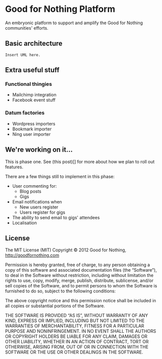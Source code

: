 Good for Nothing Platform
================

An embryonic platform to support and amplify the Good for Nothing communities' efforts.

## Basic architecture

	Insert UML here.

## Extra useful stuff

### Functional thingies

 - Mailchimp integration
 - Facebook event stuff

### Datum factories

 - Wordpress importers
 - Bookmark importer
 - Ning user importer

## We're working on it...

This is phase one. See (this post)[] for more about how we plan to roll out features.

There are a few things still to implement in this phase:

 - User commenting for:
   - Blog posts
   - Gigs
 - Email notifications when
   - New users register
   - Users register for gigs
 - The ability to send email to gigs' attendees
 - Localisation

## License

The MIT License (MIT)
Copyright © 2012 Good for Nothing, http://goodfornothing.com

Permission is hereby granted, free of charge, to any person obtaining a copy of this software and associated documentation files (the “Software”), to deal in the Software without restriction, including without limitation the rights to use, copy, modify, merge, publish, distribute, sublicense, and/or sell copies of the Software, and to permit persons to whom the Software is furnished to do so, subject to the following conditions:

The above copyright notice and this permission notice shall be included in all copies or substantial portions of the Software.

THE SOFTWARE IS PROVIDED “AS IS”, WITHOUT WARRANTY OF ANY KIND, EXPRESS OR IMPLIED, INCLUDING BUT NOT LIMITED TO THE WARRANTIES OF MERCHANTABILITY, FITNESS FOR A PARTICULAR PURPOSE AND NONINFRINGEMENT. IN NO EVENT SHALL THE AUTHORS OR COPYRIGHT HOLDERS BE LIABLE FOR ANY CLAIM, DAMAGES OR OTHER LIABILITY, WHETHER IN AN ACTION OF CONTRACT, TORT OR OTHERWISE, ARISING FROM, OUT OF OR IN CONNECTION WITH THE SOFTWARE OR THE USE OR OTHER DEALINGS IN THE SOFTWARE.